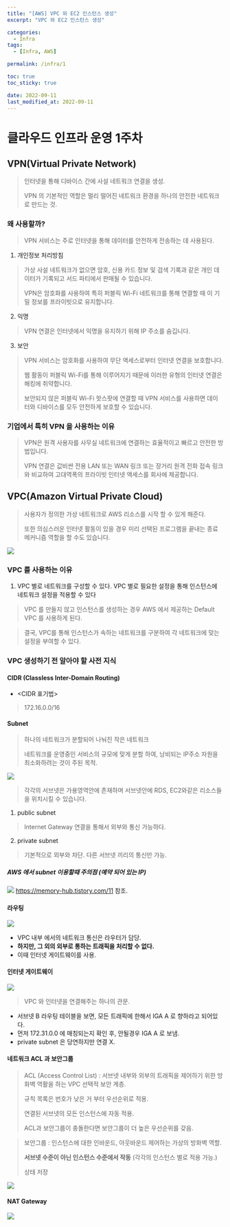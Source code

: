 ```yaml
---
title: "[AWS] VPC 와 EC2 인스턴스 생성"
excerpt: "VPC 와 EC2 인스턴스 생성"

categories:
  - Infra
tags:
  - [Infra, AWS]

permalink: /infra/1

toc: true
toc_sticky: true

date: 2022-09-11
last_modified_at: 2022-09-11
---
```

# 클라우드 인프라 운영 1주차
## VPN(Virtual Private Network)
> 인터넷을 통해 디바이스 간에 사설 네트워크 연결을 생성.
> 
> VPN 의 기본적인 역할은 멀리 떨어진 네트워크 환경을 하나의 안전한 네트워크로 만드는 것.
### 왜 사용할까?
>VPN 서비스는 주로 인터넷을 통해 데이터를 안전하게 전송하는 데 사용된다.
1. 개인정보 처리방침
> 가상 사설 네트워크가 없으면 암호, 신용 카드 정보 및 검색 기록과 같은 개인 데이터가 기록되고 서드 파티에서 판매될 수 있습니다. 
> 
> VPN은 암호화를 사용하여 특히 퍼블릭 Wi-Fi 네트워크를 통해 연결할 때 이 기밀 정보를 프라이빗으로 유지합니다.
2. 익명
> VPN 연결은 인터넷에서 익명을 유지하기 위해 IP 주소를 숨깁니다.
3. 보안
> VPN 서비스는 암호화를 사용하여 무단 액세스로부터 인터넷 연결을 보호합니다.
> 
> 웹 활동이 퍼블릭 Wi-Fi를 통해 이루어지기 때문에 이러한 유형의 인터넷 연결은 해킹에 취약합니다.
> 
> 보안되지 않은 퍼블릭 Wi-Fi 핫스팟에 연결할 때 VPN 서비스를 사용하면 데이터와 디바이스를 모두 안전하게 보호할 수 있습니다.

### 기업에서 특히 VPN 을 사용하는 이유
> VPN은 원격 사용자를 사무실 네트워크에 연결하는 효율적이고 빠르고 안전한 방법입니다.
> 
> VPN 연결은 값비싼 전용 LAN 또는 WAN 링크 또는 장거리 원격 전화 접속 링크와 비교하여 고대역폭의 프라이빗 인터넷 액세스를 회사에 제공합니다.

## VPC(Amazon Virtual Private Cloud)
> 사용자가 정의한 가상 네트워크로 AWS 리소스를 시작 할 수 있게 해준다.
> 
>  또한 의심스러운 인터넷 활동이 있을 경우 미리 선택된 프로그램을 끝내는 종료 메커니즘 역할을 할 수도 있습니다. 

![](/imgs/infra/vpn.png)

### VPC 를 사용하는 이유 
1. VPC 별로 네트워크를 구성할 수 있다. VPC 별로 필요한 설정을 통해 인스턴스에 네트워크 설정을 적용할 수 있다
> VPC 를 만들지 않고 인스턴스를 생성하는 경우 AWS 에서 제공하는 Default VPC 를 사용하게 된다.

> 결국, VPC를 통해 인스턴스가 속하는 네트워크를 구분하여 각 네트워크에 맞는 설정을 부여할 수 있다.

### VPC 생성하기 전 알아야 할 사전 지식
#### CIDR (Classless Inter-Domain Routing)
 - <CIDR 표기법>
>172.16.0.0/16

#### Subnet 
> 하나의 네트워크가 분할되어 나눠진 작은 네트워크
> 
> 네트워크를 운영중인 서비스의 규모에 맞게 분할 하여, 낭비되는 IP주소 자원을 최소화하려는 것이 주된 목적.

![](/imgs/infra/subnet.png)
>각각의 서브넷은 가용영역안에 존재하며 서브넷안에 RDS, EC2와같은 리소스들을 위치시킬 수 있습니다.

1. public subnet
> Internet Gateway 연결을 통해서 외부와 통신 가능하다.
2. private subnet
> 기본적으로 외부와 차단. 다른 서브넷 끼리의 통신만 가능.

##### AWS 에서 subnet 이용할때 주의점 (예약 되어 있는 IP)
![](/imgs/infra/reserved.png)
<https://memory-hub.tistory.com/11> 참조.

#### 라우팅
![](/imgs/infra/routing.png)
 - VPC 내부 에서의 네트워크 통신은 라우터가 담당.
 - **하지만, 그 외의 외부로 통하는 트래픽을 처리할 수 없다.**
 - 이때 인터넷 게이트웨이를 사용.

#### 인터넷 게이트웨이
![](/imgs/infra/internetGateway.png)
> VPC 와 인터넷을 연결해주는 하나의 관문.

 - 서브넷 B 라우팅 테이블을 보면, 모든 트래픽에 한해서 IGA A 로 향하라고 되어있다.
 - 먼저 172.31.0.0 에 매칭되는지 확인 후, 안될경우 IGA A 로 보냄.
 - private subnet 은 당연하지만 연결 X.

#### 네트워크 ACL 과 보안그룹
> ACL (Access Control List) : 서브넷 내부와 외부의 트래픽을 제어하기 위한 방화벽 역활을 하는 VPC 선택적 보안 계층.
>
> 규칙 목록은 번호가 낮은 거 부터 우선순위로 적용.
> 
> 연결된 서브넷의 모든 인스턴스에 자동 적용.
> 
> ACL과 보안그룹이 충돌한다면 보안그룹이 더 높은 우선순위를 갖음.

> 보안그룹 : 인스턴스에 대한 인바운드, 아웃바운드 제어하는 가상의 방화벽 역할.
> 
> **서브넷 수준이 아닌 인스턴스 수준에서 작동** (각각의 인스턴스 별로 적용 가능.)
>
> 상태 저장

![](/imgs/infra/acl.png)

#### NAT Gateway
![](/imgs/infra/nat.png)


